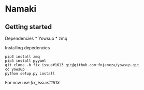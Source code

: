 Namaki
===========
Getting started
---------------
Dependencies
    * Yowsup
    * zmq

Installing depedencies
```
pip3 install zmq
pip3 install pyyaml
git clone -b fix_issue#1613 git@github.com:fnjeneza/yowsup.git
cd yowsup
python setup.py install
```
For now use *fix_issue#1613*.

